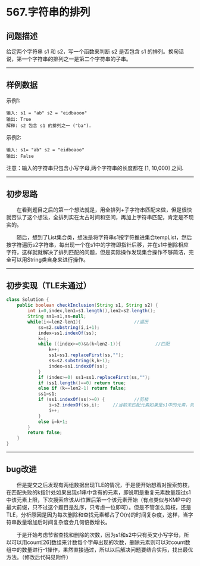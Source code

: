 # 567.字符串的排列

## 问题描述
给定两个字符串 s1 和 s2，写一个函数来判断 s2 是否包含 s1 的排列。换句话说，第一个字符串的排列之一是第二个字符串的子串。 

---

## 样例数据  
示例1:
```
输入: s1 = "ab" s2 = "eidbaooo"
输出: True
解释: s2 包含 s1 的排列之一 ("ba").
```
示例2:
```
输入: s1= "ab" s2 = "eidboaoo"
输出: False
 ```
注意：输入的字符串只包含小写字母,两个字符串的长度都在 [1, 10,000] 之间.

---
## 初步思路
&emsp;&emsp;在看到题目之后的第一个想法就是，用全排列+子字符串匹配来做，但是很快就否认了这个想法，全排列实在太占时间和空间，再加上字符串匹配，肯定是不现实的。

&emsp;&emsp;随后，想到了List集合类，想法是将字符串s1按字符推进集合tempList，然后按字符遍历s2字符串，每出现一个在s1中的字符即指针后移，并在s1中删除相应字符，这样就就解决了排列匹配的问题，但是实际操作发现集合操作不够简洁，完全可以用String类自身来进行操作。

---
## 初步实现（TLE未通过）

```java
class Solution {
    public boolean checkInclusion(String s1, String s2) {
    	int i=0,index,len1=s1.length(),len2=s2.length();
        String ss1=s1,ss=null;
        while(i<=len2-len1){					//遍历
            ss=s2.substring(i,i+1);
            index=ss1.indexOf(ss);
            k=i;
            while ((index>=0)&&(k<len2-1)){				//匹配
                k++;
                ss1=ss1.replaceFirst(ss,"");
                ss=s2.substring(k,k+1);
                index=ss1.indexOf(ss);
            }
            if (index>=0) ss1=ss1.replaceFirst(ss,"");
            if (ss1.length()==0) return true;
            else if (k==len2-1) return false;
            ss1=s1;
            if (ss1.indexOf(ss)>=0) {			//剪枝
                i=s2.indexOf(ss,i);		//当前未匹配元素如果是s1中的元素，则下次搜索从i位置后第一个该元素位置开始
                i++;
            }
            else i=k+1;
        }
        return false;
    }
}
```
---
## bug改进
&emsp;&emsp;但是提交之后发现有两组数据出现TLE的情况，于是便开始想着对搜索剪枝，在匹配失败的k指针处如果出现s1串中含有的元素，即说明是重复元素数量超过s1中该元素上限，下次搜索应该从i位置后第一个该元素开始（有点类似与KMP中的最大前缀，只不过这个题目是乱序，只考虑一位即可）。但是不管怎么剪枝，还是TLE，分析原因是因为每次删除和查找元素都占了O(n)的时间复杂度，这样，当字符串数量增加后时间复杂度会几何倍数增长。

&emsp;&emsp;于是开始考虑节省查找和删除的次数，因为s1和s2中只有英文小写字母，所以可以用count[26]数组来计数每个字母出现的次数，删除元素则可以对count数组中的数量进行-1操作，果然直接通过，所以以后解决问题要结合实际，找出最优方法。（修改后代码见附件）

